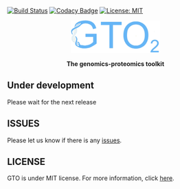 [![Build Status](https://travis-ci.org/cobilab/gto.svg?branch=master)](https://travis-ci.org/cobilab/gto)
[![Codacy Badge](https://api.codacy.com/project/badge/Grade/53c822299f6841fbb7680d065be5b796)](https://www.codacy.com/app/pratas/GTO?utm_source=github.com&amp;utm_medium=referral&amp;utm_content=pratas/GTO&amp;utm_campaign=Badge_Grade)
[![License: MIT](https://img.shields.io/github/license/mashape/apistatus.svg)](LICENSE)

<p align="center"><img src="imgs/logo.png"
alt="GTO2" height="76" border="0" /></p>

<p align="center"><b>The genomics-proteomics toolkit</b></p>

## Under development
Please wait for the next release

## ISSUES
Please let us know if there is any
[issues](https://github.com/cobilab/gto2/issues).

## LICENSE
GTO is under MIT license. For more information, click
[here](https://opensource.org/licenses/MIT).